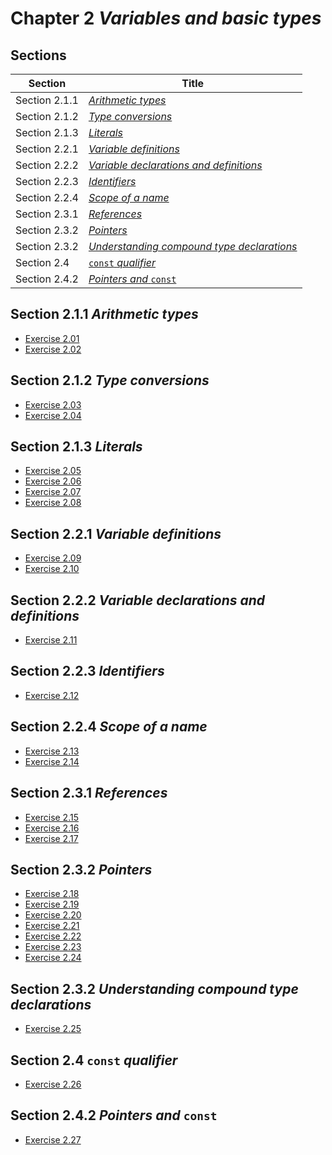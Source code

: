 # Chapter 2 _Variables and basic types_

## Sections

| Section       | Title                                                        |
| ------------- | ------------------------------------------------------------ |
| Section 2.1.1 | [_Arithmetic types_](./section2.1.1)                         |
| Section 2.1.2 | [_Type conversions_](./section2.1.2)                         |
| Section 2.1.3 | [_Literals_](./section2.1.3)                                 |
| Section 2.2.1 | [_Variable definitions_](./section2.2.1)                     |
| Section 2.2.2 | [_Variable declarations and definitions_](./section2.2.2)    |
| Section 2.2.3 | [_Identifiers_](./section2.2.3)                              |
| Section 2.2.4 | [_Scope of a name_](./section2.2.4)                          |
| Section 2.3.1 | [_References_](./section2.3.1)                               |
| Section 2.3.2 | [_Pointers_](./section2.3.2)                                 |
| Section 2.3.2 | [_Understanding compound type declarations_](./section2.3.3) |
| Section 2.4   | [`const` _qualifier_](./section2.4)                          |
| Section 2.4.2 | [_Pointers and_ `const`](./section2.4.2)                     |


## Section 2.1.1 _Arithmetic types_
- [Exercise 2.01](./section2.1.1/exercise2.01)
- [Exercise 2.02](./section2.1.1/exercise2.02)

## Section 2.1.2 _Type conversions_
- [Exercise 2.03](./section2.1.2/exercise2.03)
- [Exercise 2.04](./section2.1.2/exercise2.04)

## Section 2.1.3 _Literals_
- [Exercise 2.05](./section2.1.3/exercise2.05)
- [Exercise 2.06](./section2.1.3/exercise2.06)
- [Exercise 2.07](./section2.1.3/exercise2.07)
- [Exercise 2.08](./section2.1.3/exercise2.08)

## Section 2.2.1 _Variable definitions_
- [Exercise 2.09](./section2.2.1/exercise2.09)
- [Exercise 2.10](./section2.2.1/exercise2.10)

## Section 2.2.2 _Variable declarations and definitions_
- [Exercise 2.11](./section2.2.2/exercise2.11)

## Section 2.2.3 _Identifiers_
- [Exercise 2.12](./section2.2.3/exercise2.12)

## Section 2.2.4 _Scope of a name_
- [Exercise 2.13](./section2.2.4/exercise2.13)
- [Exercise 2.14](./section2.2.4/exercise2.14)

## Section 2.3.1 _References_
- [Exercise 2.15](./section2.3.1/exercise2.15)
- [Exercise 2.16](./section2.3.1/exercise2.16)
- [Exercise 2.17](./section2.3.1/exercise2.17)

## Section 2.3.2 _Pointers_
- [Exercise 2.18](./section2.3.2/exercise2.18)
- [Exercise 2.19](./section2.3.2/exercise2.19)
- [Exercise 2.20](./section2.3.2/exercise2.20)
- [Exercise 2.21](./section2.3.2/exercise2.21)
- [Exercise 2.22](./section2.3.2/exercise2.22)
- [Exercise 2.23](./section2.3.2/exercise2.23)
- [Exercise 2.24](./section2.3.2/exercise2.24)

## Section 2.3.2 _Understanding compound type declarations_
- [Exercise 2.25](./section2.3.3/exercise2.25)

## Section 2.4 `const` _qualifier_
- [Exercise 2.26](./section2.4/exercise2.26)

## Section 2.4.2 _Pointers and_ `const`
- [Exercise 2.27](./section2.4.2/exercise2.27)
